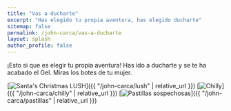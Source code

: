 ```yaml
---
title: "Vas a ducharte"
excerpt: "Has elegido tu propia aventura, has elegido ducharte"
sitemap: false
permalink: /john-carca/vas-a-ducharte
layout: splash
author_profile: false
---
```


¡Esto si que es elegir tu propia aventura! Has ido a ducharte y se te ha acabado el Gel. Miras los botes de tu mujer.

 [![Santa's Christmas LUSH](https://pbs.twimg.com/media/DRZjLH6WsAAZO2Y.jpg:small)]({{ "/john-carca/lush" | relative_url }})
 [![Chilly](https://pbs.twimg.com/media/DRZj24iWsAAlTXb.jpg:small)]({{ "/john-carca/chilly" | relative_url }})
 [![Pastillas sospechosas](https://pbs.twimg.com/media/DRZkWsPX4AA5x3Z.jpg:small)]({{ "/john-carca/pastillas" | relative_url }})

